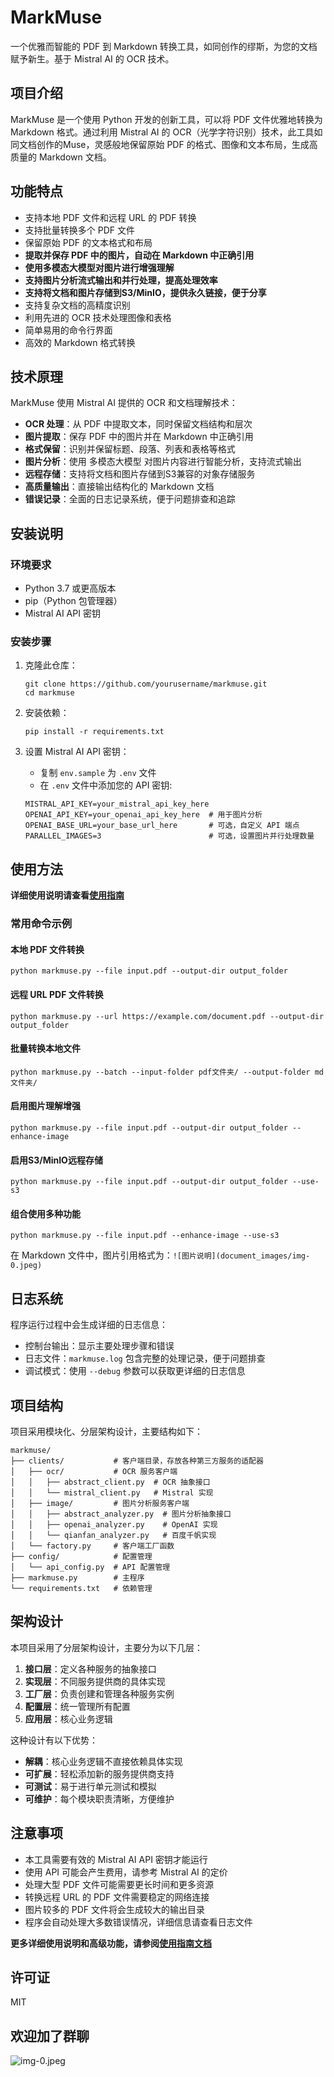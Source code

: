 # MarkMuse

一个优雅而智能的 PDF 到 Markdown 转换工具，如同创作的缪斯，为您的文档赋予新生。基于 Mistral AI 的 OCR 技术。

## 项目介绍

MarkMuse 是一个使用 Python 开发的创新工具，可以将 PDF 文件优雅地转换为 Markdown 格式。通过利用 Mistral AI 的 OCR（光学字符识别）技术，此工具如同文档创作的Muse，灵感般地保留原始 PDF 的格式、图像和文本布局，生成高质量的 Markdown 文档。

## 功能特点

- 支持本地 PDF 文件和远程 URL 的 PDF 转换
- 支持批量转换多个 PDF 文件
- 保留原始 PDF 的文本格式和布局
- **提取并保存 PDF 中的图片，自动在 Markdown 中正确引用**
- **使用多模态大模型对图片进行增强理解**
- **支持图片分析流式输出和并行处理，提高处理效率**
- **支持将文档和图片存储到S3/MinIO，提供永久链接，便于分享**
- 支持复杂文档的高精度识别
- 利用先进的 OCR 技术处理图像和表格
- 简单易用的命令行界面
- 高效的 Markdown 格式转换

## 技术原理

MarkMuse 使用 Mistral AI 提供的 OCR 和文档理解技术：
- **OCR 处理**：从 PDF 中提取文本，同时保留文档结构和层次
- **图片提取**：保存 PDF 中的图片并在 Markdown 中正确引用
- **格式保留**：识别并保留标题、段落、列表和表格等格式
- **图片分析**：使用 多模态大模型 对图片内容进行智能分析，支持流式输出
- **远程存储**：支持将文档和图片存储到S3兼容的对象存储服务
- **高质量输出**：直接输出结构化的 Markdown 文档
- **错误记录**：全面的日志记录系统，便于问题排查和追踪

## 安装说明

### 环境要求
- Python 3.7 或更高版本
- pip（Python 包管理器）
- Mistral AI API 密钥

### 安装步骤

1. 克隆此仓库：
   ```
   git clone https://github.com/yourusername/markmuse.git
   cd markmuse
   ```

2. 安装依赖：
   ```
   pip install -r requirements.txt
   ```

3. 设置 Mistral AI API 密钥：
   - 复制 `env.sample` 为 `.env` 文件
   - 在 `.env` 文件中添加您的 API 密钥:
   ```
   MISTRAL_API_KEY=your_mistral_api_key_here
   OPENAI_API_KEY=your_openai_api_key_here  # 用于图片分析
   OPENAI_BASE_URL=your_base_url_here       # 可选，自定义 API 端点
   PARALLEL_IMAGES=3                        # 可选，设置图片并行处理数量
   ```

## 使用方法

**详细使用说明请查看[使用指南](docs/usage.md)**

### 常用命令示例

#### 本地 PDF 文件转换

```
python markmuse.py --file input.pdf --output-dir output_folder
```

#### 远程 URL PDF 文件转换

```
python markmuse.py --url https://example.com/document.pdf --output-dir output_folder
```

#### 批量转换本地文件

```
python markmuse.py --batch --input-folder pdf文件夹/ --output-folder md文件夹/
```

#### 启用图片理解增强

```
python markmuse.py --file input.pdf --output-dir output_folder --enhance-image
```

#### 启用S3/MinIO远程存储

```
python markmuse.py --file input.pdf --output-dir output_folder --use-s3
```

#### 组合使用多种功能

```
python markmuse.py --file input.pdf --enhance-image --use-s3
```


在 Markdown 文件中，图片引用格式为：`![图片说明](document_images/img-0.jpeg)`

## 日志系统

程序运行过程中会生成详细的日志信息：
- 控制台输出：显示主要处理步骤和错误
- 日志文件：`markmuse.log` 包含完整的处理记录，便于问题排查
- 调试模式：使用 `--debug` 参数可以获取更详细的日志信息

## 项目结构

项目采用模块化、分层架构设计，主要结构如下：

```
markmuse/
├── clients/           # 客户端目录，存放各种第三方服务的适配器
│   ├── ocr/           # OCR 服务客户端
│   │   ├── abstract_client.py  # OCR 抽象接口
│   │   └── mistral_client.py   # Mistral 实现
│   ├── image/         # 图片分析服务客户端
│   │   ├── abstract_analyzer.py  # 图片分析抽象接口
│   │   ├── openai_analyzer.py    # OpenAI 实现
│   │   └── qianfan_analyzer.py   # 百度千帆实现
│   └── factory.py     # 客户端工厂函数
├── config/            # 配置管理
│   └── api_config.py  # API 配置管理
├── markmuse.py        # 主程序
└── requirements.txt   # 依赖管理
```

## 架构设计

本项目采用了分层架构设计，主要分为以下几层：

1. **接口层**：定义各种服务的抽象接口
2. **实现层**：不同服务提供商的具体实现
3. **工厂层**：负责创建和管理各种服务实例
4. **配置层**：统一管理所有配置
5. **应用层**：核心业务逻辑

这种设计有以下优势：

- **解耦**：核心业务逻辑不直接依赖具体实现
- **可扩展**：轻松添加新的服务提供商支持
- **可测试**：易于进行单元测试和模拟
- **可维护**：每个模块职责清晰，方便维护

## 注意事项

- 本工具需要有效的 Mistral AI API 密钥才能运行
- 使用 API 可能会产生费用，请参考 Mistral AI 的定价
- 处理大型 PDF 文件可能需要更长时间和更多资源
- 转换远程 URL 的 PDF 文件需要稳定的网络连接
- 图片较多的 PDF 文件将会生成较大的输出目录
- 程序会自动处理大多数错误情况，详细信息请查看日志文件

**更多详细使用说明和高级功能，请参阅[使用指南文档](docs/usage.md)**

## 许可证

MIT 

## 欢迎加了群聊
![img-0.jpeg](https://s3.cortexai.info/open/wc.jpg)
